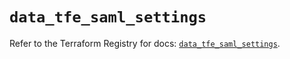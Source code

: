 # `data_tfe_saml_settings`

Refer to the Terraform Registry for docs: [`data_tfe_saml_settings`](https://registry.terraform.io/providers/hashicorp/tfe/0.57.0/docs/data-sources/saml_settings).
